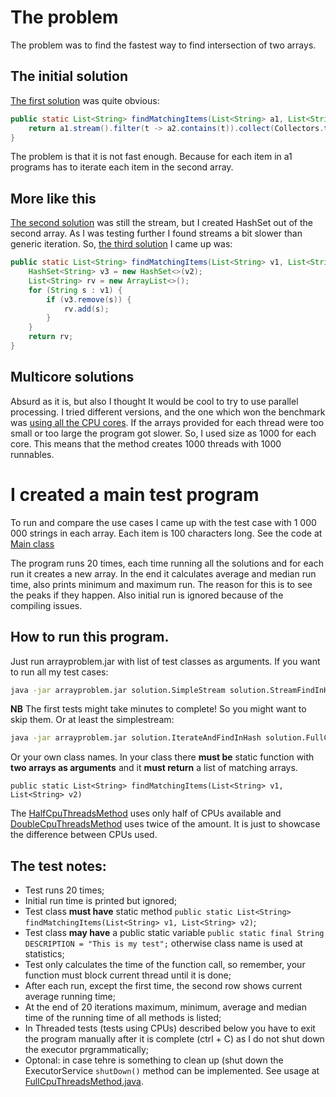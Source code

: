 # The problem

The problem was to find the fastest way to find intersection of two arrays.

## The initial solution

[The first solution](solutions/solution/SimpleStream.java)  was quite obvious:

```java
public static List<String> findMatchingItems(List<String> a1, List<String> a2) {
    return a1.stream().filter(t -> a2.contains(t)).collect(Collectors.toList());
}
```

The problem is that it is not fast enough. Because for each item in a1 programs has to iterate each item in the second array.

## More like this

[The second solution](solutions/solution/StreamFindInHash.java) was still the stream, but I created HashSet out of the second array. As I was testing further I found streams a bit slower than generic iteration. So, [the third solution](solutions/solution/IterateAndFindInHash.java) I came up was:

```java
public static List<String> findMatchingItems(List<String> v1, List<String> v2) {
    HashSet<String> v3 = new HashSet<>(v2);
    List<String> rv = new ArrayList<>();
    for (String s : v1) {
        if (v3.remove(s)) {
            rv.add(s);
        }
    }
    return rv;
}
```

## Multicore solutions

Absurd as it is, but also I thought It would be cool to try to use parallel processing. I tried different versions, and the one which won the benchmark was [using all the CPU cores](solutions/solution/FullCpuThreadsMethod.java). If the arrays provided for each thread were too small or too large the program got slower. So, I used size as 1000 for each core. This means that the method creates 1000 threads with 1000 runnables.

# I created a main test program

To run and compare the use cases I came up with the test case with 1 000 000 strings in each array. Each item is 100 characters long. See the code at [Main class](src/main/java/Main.java)

The program runs 20 times, each time running all the solutions and for each run it creates a new array. In the end it calculates average and median run time, also prints minimum and maximum run. The reason for this is to see the peaks if they happen. Also initial run is ignored because of the compiling issues.

## How to run this program.

Just run arrayproblem.jar with list of test classes as arguments. If you want to run all my test cases:

```bash
java -jar arrayproblem.jar solution.SimpleStream solution.StreamFindInHash solution.IterateAndFindInHash solution.FullCpuThreadsMethod solution.HalfCpuThreadsMethod solution.DoubleCpuThreadsMethod
```

**NB** The first tests might take minutes to complete! So you might want to skip them. Or at least the simplestream:

```bash
java -jar arrayproblem.jar solution.IterateAndFindInHash solution.FullCpuThreadsMethod solution.HalfCpuThreadsMethod solution.DoubleCpuThreadsMethod
```


Or your own class names. In your class there **must be** static function with **two arrays as arguments** and it **must return** a list of matching arrays.

```
public static List<String> findMatchingItems(List<String> v1, List<String> v2)
```

The [HalfCpuThreadsMethod](solutions/solution/HalfCpuThreadsMethod.java) uses only half of CPUs available and [DoubleCpuThreadsMethod](solutions/solution/DoubleCpuThreadsMethod.java) uses twice of the amount. It is just to showcase the difference between CPUs used.

## The test notes:

- Test runs 20 times;
- Initial run time is printed but ignored;
- Test class **must have** static method `public static List<String> findMatchingItems(List<String> v1, List<String> v2)`;
- Test class **may have** a public static variable `public static final String DESCRIPTION = "This is my test";` otherwise class name is used at statistics;
- Test only calculates the time of the function call, so remember, your function must block current thread until it is done;
- After each run, except the first time, the second row shows current average running time;
- At the end of 20 iterations maximum, minimum, average and median time of the running time of all methods is listed;
- In Threaded tests (tests using CPUs) described below you have to exit the program manually after it is complete (ctrl + C) as I do not shut down the executor prgrammatically;
- Optonal: in case tehre is something to clean up (shut down the ExecutorService `shutDown()` method can be implemented. See usage at [FullCpuThreadsMethod.java](solutions/solution/FullCpuThreadsMethod.java).

